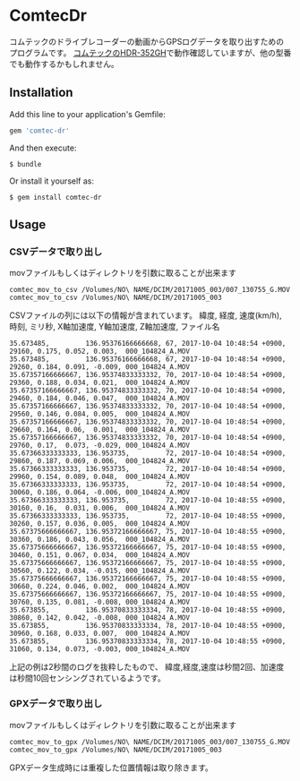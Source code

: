 # ComtecDr

コムテックのドライブレコーダーの動画からGPSログデータを取り出すためのプログラムです。
[コムテックのHDR-352GH](http://www.e-comtec.co.jp/0_recorder/hdr352gh.html)で動作確認していますが、他の型番でも動作するかもしれません。

## Installation

Add this line to your application's Gemfile:

```ruby
gem 'comtec-dr'
```

And then execute:

    $ bundle

Or install it yourself as:

    $ gem install comtec-dr

## Usage


### CSVデータで取り出し

movファイルもしくはディレクトリを引数に取ることが出来ます

```
comtec_mov_to_csv /Volumes/NO\ NAME/DCIM/20171005_003/007_130755_G.MOV
comtec_mov_to_csv /Volumes/NO\ NAME/DCIM/20171005_003
```

CSVファイルの列には以下の情報が含まれています。
緯度, 経度, 速度(km/h), 時刻, ミリ秒, X軸加速度, Y軸加速度, Z軸加速度, ファイル名

```
35.673485,         136.95376166666668, 67, 2017-10-04 10:48:54 +0900, 29160, 0.175, 0.052, 0.003,  000_104824_A.MOV
35.673485,         136.95376166666668, 67, 2017-10-04 10:48:54 +0900, 29260, 0.184, 0.091, -0.009, 000_104824_A.MOV
35.67357166666667, 136.95374833333332, 70, 2017-10-04 10:48:54 +0900, 29360, 0.188, 0.034, 0.021,  000_104824_A.MOV
35.67357166666667, 136.95374833333332, 70, 2017-10-04 10:48:54 +0900, 29460, 0.184, 0.046, 0.047,  000_104824_A.MOV
35.67357166666667, 136.95374833333332, 70, 2017-10-04 10:48:54 +0900, 29560, 0.146, 0.084, 0.005,  000_104824_A.MOV
35.67357166666667, 136.95374833333332, 70, 2017-10-04 10:48:54 +0900, 29660, 0.164, 0.06,  0.001,  000_104824_A.MOV
35.67357166666667, 136.95374833333332, 70, 2017-10-04 10:48:54 +0900, 29760, 0.17,  0.073, -0.029, 000_104824_A.MOV
35.67366333333333, 136.953735,         72, 2017-10-04 10:48:54 +0900, 29860, 0.187, 0.069, 0.006,  000_104824_A.MOV
35.67366333333333, 136.953735,         72, 2017-10-04 10:48:54 +0900, 29960, 0.154, 0.089, 0.048,  000_104824_A.MOV
35.67366333333333, 136.953735,         72, 2017-10-04 10:48:54 +0900, 30060, 0.186, 0.064, -0.006, 000_104824_A.MOV
35.67366333333333, 136.953735,         72, 2017-10-04 10:48:55 +0900, 30160, 0.16,  0.031, 0.006,  000_104824_A.MOV
35.67366333333333, 136.953735,         72, 2017-10-04 10:48:55 +0900, 30260, 0.157, 0.036, 0.005,  000_104824_A.MOV
35.67375666666667, 136.95372166666667, 75, 2017-10-04 10:48:55 +0900, 30360, 0.186, 0.043, 0.056,  000_104824_A.MOV
35.67375666666667, 136.95372166666667, 75, 2017-10-04 10:48:55 +0900, 30460, 0.151, 0.067, 0.034,  000_104824_A.MOV
35.67375666666667, 136.95372166666667, 75, 2017-10-04 10:48:55 +0900, 30560, 0.122, 0.034, -0.015, 000_104824_A.MOV
35.67375666666667, 136.95372166666667, 75, 2017-10-04 10:48:55 +0900, 30660, 0.224, 0.046, 0.002,  000_104824_A.MOV
35.67375666666667, 136.95372166666667, 75, 2017-10-04 10:48:55 +0900, 30760, 0.135, 0.081, -0.008, 000_104824_A.MOV
35.673855,         136.95370833333334, 78, 2017-10-04 10:48:55 +0900, 30860, 0.142, 0.042, -0.008, 000_104824_A.MOV
35.673855,         136.95370833333334, 78, 2017-10-04 10:48:55 +0900, 30960, 0.168, 0.033, 0.007,  000_104824_A.MOV
35.673855,         136.95370833333334, 78, 2017-10-04 10:48:55 +0900, 31060, 0.134, 0.073, -0.003, 000_104824_A.MOV
```

上記の例は2秒間のログを抜粋したもので、
緯度,経度,速度は秒間2回、加速度は秒間10回センシングされているようです。

### GPXデータで取り出し

movファイルもしくはディレクトリを引数に取ることが出来ます

```
comtec_mov_to_gpx /Volumes/NO\ NAME/DCIM/20171005_003/007_130755_G.MOV
comtec_mov_to_gpx /Volumes/NO\ NAME/DCIM/20171005_003
```

GPXデータ生成時には重複した位置情報は取り除きます。
